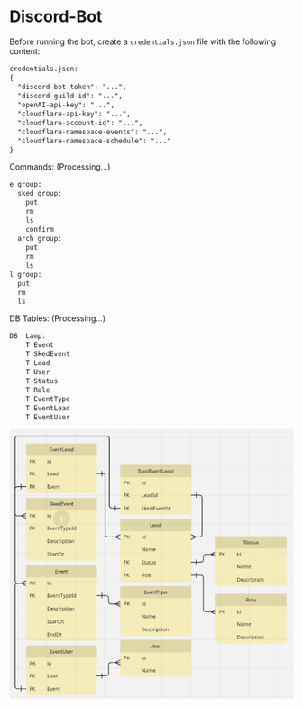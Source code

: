 # Discord-Bot
Before running the bot, create a `credentials.json` file with the following content:

```
credentials.json:
{
  "discord-bot-token": "...",
  "discord-guild-id": "...",
  "openAI-api-key": "...",
  "cloudflare-api-key": "...",
  "cloudflare-account-id": "...",
  "cloudflare-namespace-events": "...",
  "cloudflare-namespace-schedule": "..."
}
```

Commands: (Processing...)

```
e group:
  sked group:
    put
    rm
    ls
    confirm
  arch group:
    put
    rm
    ls
l group:
  put
  rm
  ls
```

DB Tables: (Processing...)

```
DB  Lamp:
    T Event
    T SkedEvent
    T Lead
    T User
    T Status
    T Role
    T EventType
    T EventLead
    T EventUser
```

![Lamp Database](screenshots/00-BD.png)